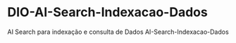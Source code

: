 # DIO-AI-Search-Indexacao-Dados
AI Search para indexação e consulta de Dados AI-Search-Indexacao-Dados
